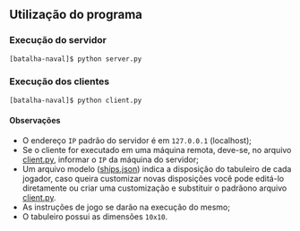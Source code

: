 ## Utilização do programa

### Execução do servidor
```bash
[batalha-naval]$ python server.py
```

### Execução dos clientes
```bash
[batalha-naval]$ python client.py
```

#### Observações
- O endereço `IP` padrão do servidor é em `127.0.0.1` (localhost);
- Se o cliente for executado em uma máquina remota, deve-se, no arquivo [client.py](client.py), informar o `IP` da máquina do servidor;
- Um arquivo modelo ([ships.json](ships.json)) indica a disposição do tabuleiro de cada jogador, caso queira customizar novas disposições você pode editá-lo diretamente ou criar uma customização e substituir o padrãono arquivo [client.py](client.py).
- As instruções de jogo se darão na execução do mesmo;
- O tabuleiro possui as dimensões `10x10`.